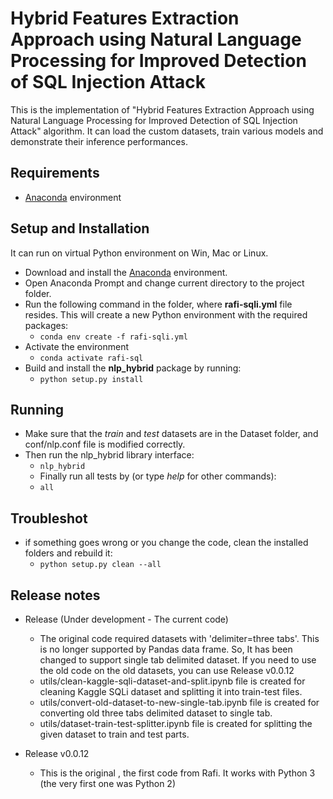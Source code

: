 # Hybrid Features Extraction Approach using Natural Language Processing for Improved Detection of SQL Injection Attack

This is the implementation of "Hybrid Features Extraction Approach using Natural Language Processing for Improved Detection of SQL Injection Attack" algorithm. It can load the custom datasets, train various models and demonstrate their inference performances. 
## Requirements
- [Anaconda](https://www.anaconda.com/products/distribution) environment
## Setup and Installation
It can run on virtual Python environment on Win, Mac or Linux.

- Download and install the [Anaconda](https://www.anaconda.com/products/distribution) environment.
- Open Anaconda Prompt and change current directory to the project folder. 
- Run the following command in the folder, where **rafi-sqli.yml** file resides. This will create a new Python environment with the required packages:
    -  ``` conda env create -f rafi-sqli.yml ```
- Activate the environment
    - ``` conda activate rafi-sql ```
- Build and install the **nlp_hybrid** package by running:
    - ``` python setup.py install ```

## Running
- Make sure that the *train* and *test* datasets are in the Dataset folder, and conf/nlp.conf file is modified correctly.
- Then run the nlp_hybrid library interface:
    - ``` nlp_hybrid ```
    - Finally run all tests by (or type *help* for other commands):
    - ``` all ```
## Troubleshot
- if something goes wrong or you change the code, clean the installed folders and rebuild it:
    - ``` python setup.py clean --all ```
## Release notes
- Release (Under development - The current code)

    - The original code required datasets with 'delimiter=three tabs'. This is no longer supported by Pandas data frame. So, It has been changed to support single tab delimited dataset. If you need to use the old code on the old datasets, you can use Release v0.0.12
	- utils/clean-kaggle-sqli-dataset-and-split.ipynb file is created for cleaning Kaggle SQLi dataset and splitting it into train-test files.
	- utils/convert-old-dataset-to-new-single-tab.ipynb file is created for converting old three tabs delimited dataset to single tab.
	- utils/dataset-train-test-splitter.ipynb file is created for splitting the given dataset to train and test parts.

- Release v0.0.12

    - This is the original , the first code from Rafi. It works with Python 3 (the very first one was Python 2)


 
